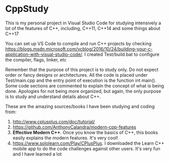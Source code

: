 # CppStudy
This is my personal project in Visual Studio Code for studying intensively a lot of the features of C++, including, C++11, C++14 and some things about C++17

You can set up VS Code to compile and run C++ projects by checking https://blogs.msdn.microsoft.com/vcblog/2016/10/24/building-your-c-application-with-visual-studio-code/. I created  Test/build.bat to configure the compiler, flags, linker, etc

Remember that the purpose of this project is to study only. Do not expect order or fancy designs or architectures. All the code is placed under Test/main.cpp and the entry point of execution is the function int main(). Some code sections are commented to explain the concept of what is being done. Apologies for not being more organized, but again, the only purpose is to study and understand details about C++.

These are the amazing sources/books I have been studying and coding from:

1. http://www.cplusplus.com/doc/tutorial/
2. https://github.com/AnthonyCalandra/modern-cpp-features
3. **Effective Modern C++**. Once you know the basics of C++, this books easily explains the modern features. It's very cool!
4. https://www.sololearn.com/Play/CPlusPlus. I downloaded the Learn C++ mobile app to do the code challenges against other users. It's very fun and I have learned a lot


